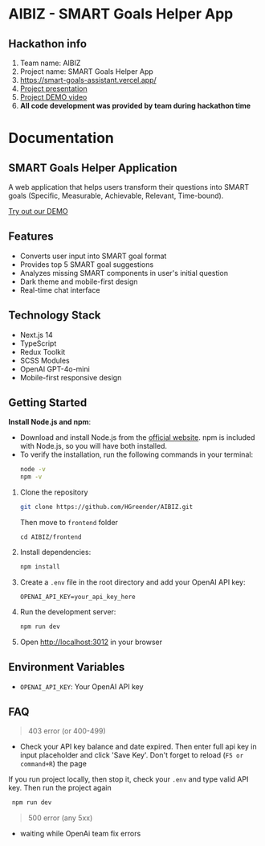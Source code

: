 # AIBIZ - SMART Goals Helper App

## Hackathon info

1. Team name: AIBIZ
2. Project name: SMART Goals Helper App
3. https://smart-goals-assistant.vercel.app/
4. [Project presentation](./AIBIZ_SMART_Goals_Helper.pdf)
5. [Project DEMO video](./demo_video.mov)
6. **All code development was provided by team during hackathon time**

# Documentation

## SMART Goals Helper Application

A web application that helps users transform their questions into SMART goals (Specific, Measurable, Achievable, Relevant, Time-bound).

[Try out our DEMO](https://smart-goals-assistant.vercel.app/)

## Features

- Converts user input into SMART goal format
- Provides top 5 SMART goal suggestions
- Analyzes missing SMART components in user's initial question
- Dark theme and mobile-first design
- Real-time chat interface

## Technology Stack

- Next.js 14
- TypeScript
- Redux Toolkit
- SCSS Modules
- OpenAI GPT-4o-mini
- Mobile-first responsive design

## Getting Started

**Install Node.js and npm**:

- Download and install Node.js from the [official website](https://nodejs.org/). npm is included with Node.js, so you will have both installed.
- To verify the installation, run the following commands in your terminal:
  ```bash
  node -v
  npm -v
  ```

1. Clone the repository

   ```bash
   git clone https://github.com/HGreender/AIBIZ.git
   ```

   Then move to `frontend` folder

   ```
   cd AIBIZ/frontend
   ```

2. Install dependencies:

   ```bash
   npm install
   ```

3. Create a `.env` file in the root directory and add your OpenAI API key:

   ```
   OPENAI_API_KEY=your_api_key_here
   ```

4. Run the development server:
   ```bash
   npm run dev
   ```
5. Open [http://localhost:3012](http://localhost:3012) in your browser

## Environment Variables

- `OPENAI_API_KEY`: Your OpenAI API key

## FAQ

> 403 error (or 400-499)

- Check your API key balance and date expired. Then enter full api key in input placeholder and click 'Save Key'. Don't forget to reload (`F5 or command+R`) the page <br>

If you run project locally, then stop it, check your `.env` and type valid API key. Then run the project again

```bash
 npm run dev
```

> 500 error (any 5xx)

- waiting while OpenAi team fix errors
